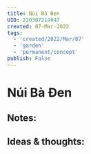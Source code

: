 ```yaml
---
title: Núi Bà Đen
UID: 220307214947
created: 07-Mar-2022
tags:
  - 'created/2022/Mar/07'
  - 'garden'
  - 'permanent/concept'
publish: False
---
```

# Núi Bà Đen

## Notes:


## Ideas & thoughts:


